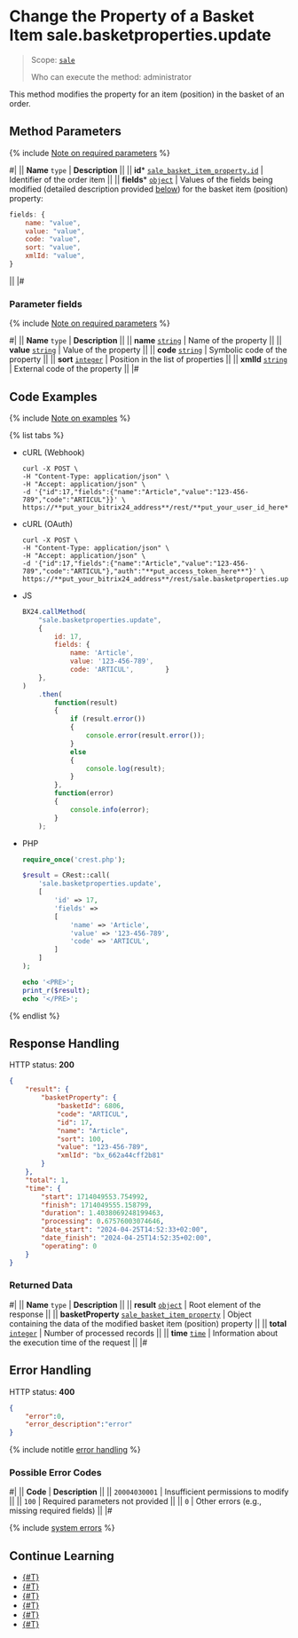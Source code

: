 # Change the Property of a Basket Item sale.basketproperties.update

> Scope: [`sale`](../../scopes/permissions.md)
>
> Who can execute the method: administrator

This method modifies the property for an item (position) in the basket of an order.

## Method Parameters

{% include [Note on required parameters](../../../_includes/required.md) %}

#|
|| **Name**
`type` | **Description** ||
|| **id***
[`sale_basket_item_property.id`](../data-types.md#sale_basket_item_property) | Identifier of the order item ||
|| **fields***
[`object`](../../data-types.md) | Values of the fields being modified (detailed description provided [below](#parametr-fields)) for the basket item (position) property:

```js
fields: {
    name: "value",
    value: "value",
    code: "value",
    sort: "value",
    xmlId: "value",
}
```
 ||
|#

### Parameter fields

{% include [Note on required parameters](../../../_includes/required.md) %}

#|
|| **Name**
`type` | **Description** ||
|| **name**
[`string`](../../data-types.md) | Name of the property ||
|| **value**
[`string`](../../data-types.md) | Value of the property ||
|| **code**
[`string`](../../data-types.md) | Symbolic code of the property ||
|| **sort**
[`integer`](../../data-types.md) | Position in the list of properties ||
|| **xmlId**
[`string`](../../data-types.md) | External code of the property ||
|#

## Code Examples

{% include [Note on examples](../../../_includes/examples.md) %}

{% list tabs %}

- cURL (Webhook)

    ```http
    curl -X POST \
    -H "Content-Type: application/json" \
    -H "Accept: application/json" \
    -d '{"id":17,"fields":{"name":"Article","value":"123-456-789","code":"ARTICUL"}}' \
    https://**put_your_bitrix24_address**/rest/**put_your_user_id_here**/**put_your_webhook_here**/sale.basketproperties.update
    ```

- cURL (OAuth)

    ```http
    curl -X POST \
    -H "Content-Type: application/json" \
    -H "Accept: application/json" \
    -d '{"id":17,"fields":{"name":"Article","value":"123-456-789","code":"ARTICUL"},"auth":"**put_access_token_here**"}' \
    https://**put_your_bitrix24_address**/rest/sale.basketproperties.update
    ```

- JS

    ```js
    BX24.callMethod(
        "sale.basketproperties.update",
        {
            id: 17,
            fields: {
                name: 'Article',
                value: '123-456-789',
                code: 'ARTICUL',		}
        },
    )
        .then(
            function(result)
            {
                if (result.error())
                {
                    console.error(result.error());
                }
                else
                {
                    console.log(result);
                }
            },
            function(error)
            {
                console.info(error);
            }
        );
    ```

- PHP

    ```php
    require_once('crest.php');

    $result = CRest::call(
        'sale.basketproperties.update',
        [
            'id' => 17,
            'fields' =>
            [
                'name' => 'Article',
                'value' => '123-456-789',
                'code' => 'ARTICUL',
            ]
        ]
    );

    echo '<PRE>';
    print_r($result);
    echo '</PRE>';
    ```

{% endlist %}

## Response Handling

HTTP status: **200**

```json
{
    "result": {
        "basketProperty": {
            "basketId": 6806,
            "code": "ARTICUL",
            "id": 17,
            "name": "Article",
            "sort": 100,
            "value": "123-456-789",
            "xmlId": "bx_662a44cff2b81"
        }
    },
    "total": 1,
    "time": {
        "start": 1714049553.754992,
        "finish": 1714049555.158799,
        "duration": 1.4038069248199463,
        "processing": 0.67576003074646,
        "date_start": "2024-04-25T14:52:33+02:00",
        "date_finish": "2024-04-25T14:52:35+02:00",
        "operating": 0
    }
}
```

### Returned Data

#|
|| **Name**
`type` | **Description** ||
|| **result**
[`object`](../../data-types.md) | Root element of the response ||
|| **basketProperty**
[`sale_basket_item_property`](../data-types.md#sale_basket_item_property) | Object containing the data of the modified basket item (position) property ||
|| **total**
[`integer`](../../data-types.md) | Number of processed records ||
|| **time**
[`time`](../../data-types.md) | Information about the execution time of the request ||
|#

## Error Handling

HTTP status: **400**

```json
{
    "error":0,
    "error_description":"error"
}
```

{% include notitle [error handling](../../../_includes/error-info.md) %}

### Possible Error Codes

#|
|| **Code** | **Description** ||
|| `20004030001` | Insufficient permissions to modify ||
|| `100` | Required parameters not provided ||
|| `0` | Other errors (e.g., missing required fields) ||
|#

{% include [system errors](../../../_includes/system-errors.md) %}

## Continue Learning

- [{#T}](./index.md)
- [{#T}](./sale-basket-properties-add.md)
- [{#T}](./sale-basket-properties-get.md)
- [{#T}](./sale-basket-properties-list.md)
- [{#T}](./sale-basket-properties-delete.md)
- [{#T}](./sale-basket-properties-get-fields.md)